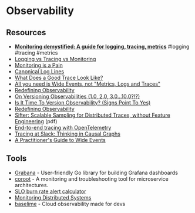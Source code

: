 # Observability

## Resources

- [**Monitoring demystified: A guide for logging, tracing, metrics**](https://techbeacon.com/enterprise-it/monitoring-demystified-guide-logging-tracing-metrics) #logging #tracing #metrics
- [Logging vs Tracing vs Monitoring](https://winderresearch.com/logging-vs-tracing-vs-monitoring/)
- [Monitoring is a Pain](https://matduggan.com/were-all-doing-metrics-wrong/)
- [Canonical Log Lines](https://stripe.com/blog/canonical-log-lines)
- [What Does a Good Trace Look Like?](https://www.honeycomb.io/getting-started/what-does-a-good-trace-look-like)
- [All you need is Wide Events, not "Metrics, Logs and Traces"](https://isburmistrov.substack.com/p/all-you-need-is-wide-events-not-metrics)
- [Redefining Observability](https://hazelweakly.me/blog/redefining-observability/)
- [On Versioning Observabilities (1.0, 2.0, 3.0…10.0?!?)](https://charity.wtf/2024/12/20/on-versioning-observabilities-1-0-2-0-3-0-10-0/)
- [Is It Time To Version Observability? (Signs Point To Yes)](https://charity.wtf/2024/08/07/is-it-time-to-version-observability-signs-point-to-yes/)
- [Redefining Observability](https://hazelweakly.me/blog/redefining-observability/)
- [Sifter: Scalable Sampling for Distributed Traces, without Feature Engineering](https://dl.acm.org/doi/pdf/10.1145/3357223.3362736) (pdf)
- [End-to-end tracing with OpenTelemetry](https://dev.to/apisix/end-to-end-tracing-with-opentelemetry-a17)
- [Tracing at Slack: Thinking in Causal Graphs](https://slack.engineering/tracing-at-slack-thinking-in-causal-graphs/)
- [A Practitioner's Guide to Wide Events](https://jeremymorrell.dev/blog/a-practitioners-guide-to-wide-events/)

## Tools

- [Grabana](https://github.com/K-Phoen/grabana) - User-friendly Go library for building Grafana dashboards 
- [coroot](https://github.com/coroot/coroot) - A monitoring and troubleshooting tool for microservice architectures.
- [SLO burn rate alert calculator](https://burnrate.netlify.app/)
- [Monitoring Distributed Systems](https://sre.google/sre-book/monitoring-distributed-systems/)
- [baselime](https://baselime.io) - Cloud observability made for devs
